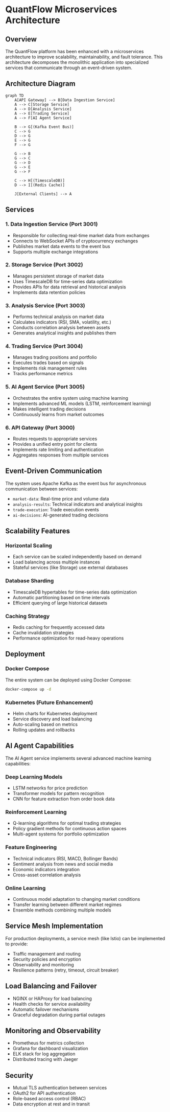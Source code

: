 # QuantFlow Microservices Architecture

## Overview

The QuantFlow platform has been enhanced with a microservices architecture to improve scalability, maintainability, and fault tolerance. This architecture decomposes the monolithic application into specialized services that communicate through an event-driven system.

## Architecture Diagram

```mermaid
graph TD
    A[API Gateway] --> B[Data Ingestion Service]
    A --> C[Storage Service]
    A --> D[Analysis Service]
    A --> E[Trading Service]
    A --> F[AI Agent Service]
    
    B --> G[(Kafka Event Bus)]
    C --> G
    D --> G
    E --> G
    F --> G
    
    G --> B
    G --> C
    G --> D
    G --> E
    G --> F
    
    C --> H[(TimescaleDB)]
    D --> I[(Redis Cache)]
    
    J[External Clients] --> A
```

## Services

### 1. Data Ingestion Service (Port 3001)
- Responsible for collecting real-time market data from exchanges
- Connects to WebSocket APIs of cryptocurrency exchanges
- Publishes market data events to the event bus
- Supports multiple exchange integrations

### 2. Storage Service (Port 3002)
- Manages persistent storage of market data
- Uses TimescaleDB for time-series data optimization
- Provides APIs for data retrieval and historical analysis
- Implements data retention policies

### 3. Analysis Service (Port 3003)
- Performs technical analysis on market data
- Calculates indicators (RSI, SMA, volatility, etc.)
- Conducts correlation analysis between assets
- Generates analytical insights and publishes them

### 4. Trading Service (Port 3004)
- Manages trading positions and portfolio
- Executes trades based on signals
- Implements risk management rules
- Tracks performance metrics

### 5. AI Agent Service (Port 3005)
- Orchestrates the entire system using machine learning
- Implements advanced ML models (LSTM, reinforcement learning)
- Makes intelligent trading decisions
- Continuously learns from market outcomes

### 6. API Gateway (Port 3000)
- Routes requests to appropriate services
- Provides a unified entry point for clients
- Implements rate limiting and authentication
- Aggregates responses from multiple services

## Event-Driven Communication

The system uses Apache Kafka as the event bus for asynchronous communication between services:

- `market-data`: Real-time price and volume data
- `analysis-results`: Technical indicators and analytical insights
- `trade-execution`: Trade execution events
- `ai-decisions`: AI-generated trading decisions

## Scalability Features

### Horizontal Scaling
- Each service can be scaled independently based on demand
- Load balancing across multiple instances
- Stateful services (like Storage) use external databases

### Database Sharding
- TimescaleDB hypertables for time-series data optimization
- Automatic partitioning based on time intervals
- Efficient querying of large historical datasets

### Caching Strategy
- Redis caching for frequently accessed data
- Cache invalidation strategies
- Performance optimization for read-heavy operations

## Deployment

### Docker Compose
The entire system can be deployed using Docker Compose:

```bash
docker-compose up -d
```

### Kubernetes (Future Enhancement)
- Helm charts for Kubernetes deployment
- Service discovery and load balancing
- Auto-scaling based on metrics
- Rolling updates and rollbacks

## AI Agent Capabilities

The AI Agent service implements several advanced machine learning capabilities:

### Deep Learning Models
- LSTM networks for price prediction
- Transformer models for pattern recognition
- CNN for feature extraction from order book data

### Reinforcement Learning
- Q-learning algorithms for optimal trading strategies
- Policy gradient methods for continuous action spaces
- Multi-agent systems for portfolio optimization

### Feature Engineering
- Technical indicators (RSI, MACD, Bollinger Bands)
- Sentiment analysis from news and social media
- Economic indicators integration
- Cross-asset correlation analysis

### Online Learning
- Continuous model adaptation to changing market conditions
- Transfer learning between different market regimes
- Ensemble methods combining multiple models

## Service Mesh Implementation

For production deployments, a service mesh (like Istio) can be implemented to provide:

- Traffic management and routing
- Security policies and encryption
- Observability and monitoring
- Resilience patterns (retry, timeout, circuit breaker)

## Load Balancing and Failover

- NGINX or HAProxy for load balancing
- Health checks for service availability
- Automatic failover mechanisms
- Graceful degradation during partial outages

## Monitoring and Observability

- Prometheus for metrics collection
- Grafana for dashboard visualization
- ELK stack for log aggregation
- Distributed tracing with Jaeger

## Security

- Mutual TLS authentication between services
- OAuth2 for API authentication
- Role-based access control (RBAC)
- Data encryption at rest and in transit